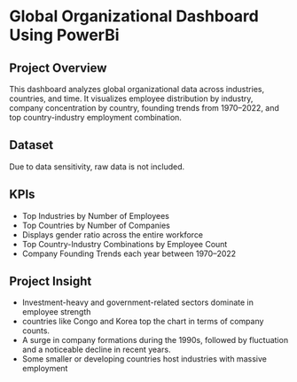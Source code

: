 # Global Organizational Dashboard Using PowerBi 

## Project Overview
This dashboard analyzes global organizational data across industries, countries, and time. It visualizes employee distribution by industry, company concentration by country, founding trends from 1970–2022, and top country-industry employment combination.

## Dataset 
Due to data sensitivity, raw data is not included.

## KPIs
-	Top Industries by Number of Employees
-	Top Countries by Number of Companies
-	Displays gender ratio across the entire workforce
-	Top Country-Industry Combinations by Employee Count
-	Company Founding Trends each year between 1970–2022
  


## Project Insight
-	Investment-heavy and government-related sectors dominate in employee strength
-	countries like Congo and Korea top the chart in terms of company counts.
-	A surge in company formations during the 1990s, followed by fluctuation and a noticeable decline in recent years.
-	Some smaller or developing countries host industries with massive employment








